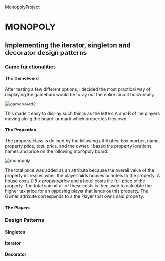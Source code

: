 MonopolyProject

# MONOPOLY 
## Implementing the iterator, singleton and decorator design patterns

### Game functionalities 
#### The Gameboard
After testing a few different options, I decided the most practical way of displaying the gamebard would be to lay out the entire circuit horizontally. 

![gameboard2](https://user-images.githubusercontent.com/58735251/70862655-42a91780-1f3f-11ea-92cd-f32da26c6bbd.png)

This made it easy to display such things as the letters A and B of the players moving along the board, or mark which properties they own.
#### The Properties
The property class is defined by the following attributes: box number, name, property price, total price, and the owner.
I based the property locations, names and price on the following monopoly board:

![monopoly](https://user-images.githubusercontent.com/58735251/70861266-dffa5080-1f2b-11ea-915c-fb54bacba80c.PNG)

The total price was added as an attribute because the overall value of the property increases when the player adds houses or hotels to the property. A house costs *0.5 x propertyprice* and a hotel costs the full price of the property. The total sum of all of these costs is then used to calculate the higher tax price for an opposing player that lands on this property.
The Owner attribute corresponds to a the Player that owns said property.

#### The Players

### Design Patterns
#### Singleton

#### Iterator

#### Decorator






